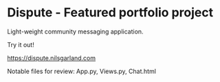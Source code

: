 # Dispute - Featured portfolio project
Light-weight community messaging application.

Try it out!


https://dispute.nilsgarland.com


Notable files for review: App.py, Views.py, Chat.html
